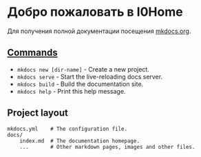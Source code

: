 # Добро пожаловать в I0Home


Для получения полной документации посещения [mkdocs.org](http://mkdocs.org).

## [Commands ](https://iodoc.netlify.com/page-1/)

* `mkdocs new [dir-name]` - Create a new project.
* `mkdocs serve` - Start the live-reloading docs server.
* `mkdocs build` - Build the documentation site.
* `mkdocs help` - Print this help message.

## Project layout

    mkdocs.yml    # The configuration file.
    docs/
        index.md  # The documentation homepage.
        ...       # Other markdown pages, images and other files.
